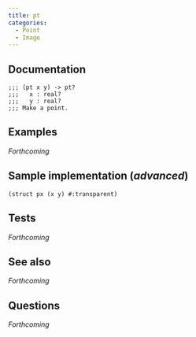 ```yaml
---
title: pt
categories: 
  - Point
  - Image
---
```

## Documentation

```
;;; (pt x y) -> pt?
;;;   x : real?
;;;   y : real?
;;; Make a point.
```

## Examples

_Forthcoming_

## Sample implementation (_advanced_)

```
(struct px (x y) #:transparent)
```

## Tests

_Forthcoming_

## See also

_Forthcoming_

## Questions

_Forthcoming_
